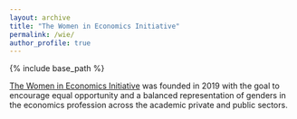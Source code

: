 ```yaml
---
layout: archive
title: "The Women in Economics Initiative"
permalink: /wie/
author_profile: true
---
```


{% include base_path %}

[The Women in Economics Initiative](https://www.women-in-economics.com/) was founded in 2019 with the goal to encourage equal opportunity and a balanced representation of genders in the economics profession across the academic private and public sectors.
